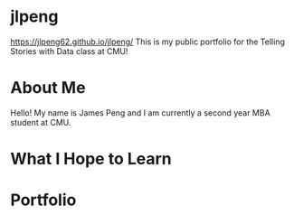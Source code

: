 # jlpeng
https://jlpeng62.github.io/jlpeng/
This is my public portfolio for the Telling Stories with Data class at CMU!

# About Me
Hello! My name is James Peng and I am currently a second year MBA student at CMU.

# What I Hope to Learn


# Portfolio
